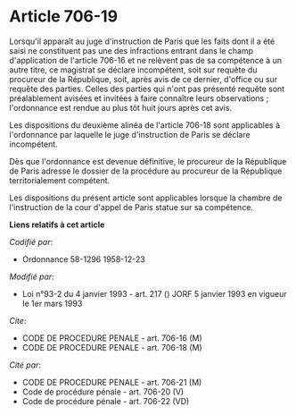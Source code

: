# Article 706-19

Lorsqu'il apparaît au juge d'instruction de Paris que les faits dont il a été saisi ne constituent pas une des infractions
entrant dans le champ d'application de l'article 706-16 et ne relèvent pas de sa compétence à un autre titre, ce magistrat se
déclare incompétent, soit sur requête du procureur de la République, soit, après avis de ce dernier, d'office ou sur requête
des parties. Celles des parties qui n'ont pas présenté requête sont préalablement avisées et invitées à faire connaître leurs
observations ; l'ordonnance est rendue au plus tôt huit jours après cet avis.

Les dispositions du deuxième alinéa de l'article 706-18 sont applicables à l'ordonnance par laquelle le juge d'instruction de
Paris se déclare incompétent.

Dès que l'ordonnance est devenue définitive, le procureur de la République de Paris adresse le dossier de la procédure au
procureur de la République territorialement compétent.

Les dispositions du présent article sont applicables lorsque la chambre de l'instruction de la cour d'appel de Paris statue
sur sa compétence.

**Liens relatifs à cet article**

_Codifié par_:

  - Ordonnance 58-1296 1958-12-23

_Modifié par_:

  - Loi n°93-2 du 4 janvier 1993 - art. 217 () JORF 5 janvier 1993 en vigueur le 1er mars 1993

_Cite_:

  - CODE DE PROCEDURE PENALE - art. 706-16 (M)
  - CODE DE PROCEDURE PENALE - art. 706-18 (M)

_Cité par_:

  - CODE DE PROCEDURE PENALE - art. 706-21 (M)
  - Code de procédure pénale - art. 706-20 (V)
  - Code de procédure pénale - art. 706-22 (VD)
